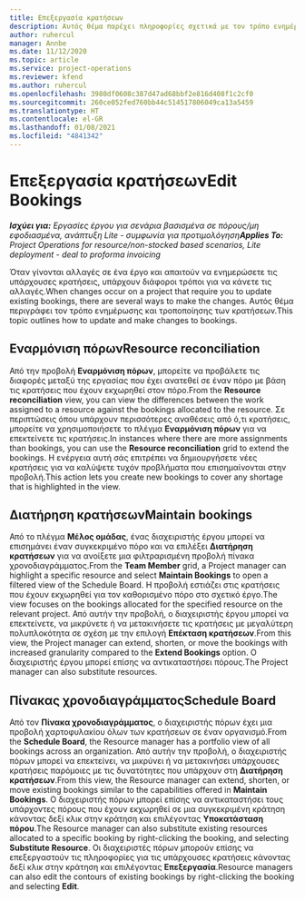 ```yaml
---
title: Επεξεργασία κρατήσεων
description: Αυτός θέμα παρέχει πληροφορίες σχετικά με τον τρόπο ενημέρωσης και τροποποίησης των κρατήσεων.
author: ruhercul
manager: Annbe
ms.date: 11/12/2020
ms.topic: article
ms.service: project-operations
ms.reviewer: kfend
ms.author: ruhercul
ms.openlocfilehash: 3980df0608c387d47ad68bbf2e816d408f1c2cf0
ms.sourcegitcommit: 260ce052fed760bb44c514517806049ca13a5459
ms.translationtype: HT
ms.contentlocale: el-GR
ms.lasthandoff: 01/08/2021
ms.locfileid: "4841342"
---
```

# <a name="edit-bookings"></a><span data-ttu-id="3d83e-103">Επεξεργασία κρατήσεων</span><span class="sxs-lookup"><span data-stu-id="3d83e-103">Edit Bookings</span></span>

<span data-ttu-id="3d83e-104">_**Ισχύει για:** Εργασίες έργου για σενάρια βασισμένα σε πόρους/μη εφοδιασμένα, ανάπτυξη Lite - συμφωνία για προτιμολόγηση_</span><span class="sxs-lookup"><span data-stu-id="3d83e-104">_**Applies To:** Project Operations for resource/non-stocked based scenarios, Lite deployment - deal to proforma invoicing_</span></span>


<span data-ttu-id="3d83e-105">Όταν γίνονται αλλαγές σε ένα έργο και απαιτούν να ενημερώσετε τις υπάρχουσες κρατήσεις, υπάρχουν διάφοροι τρόποι για να κάνετε τις αλλαγές.</span><span class="sxs-lookup"><span data-stu-id="3d83e-105">When changes occur on a project that require you to update existing bookings, there are several ways to make the changes.</span></span> <span data-ttu-id="3d83e-106">Αυτός θέμα περιγράφει τον τρόπο ενημέρωσης και τροποποίησης των κρατήσεων.</span><span class="sxs-lookup"><span data-stu-id="3d83e-106">This topic outlines how to update and make changes to bookings.</span></span>

## <a name="resource-reconciliation"></a><span data-ttu-id="3d83e-107">Εναρμόνιση πόρων</span><span class="sxs-lookup"><span data-stu-id="3d83e-107">Resource reconciliation</span></span>

<span data-ttu-id="3d83e-108">Από την προβολή **Εναρμόνιση πόρων**, μπορείτε να προβάλετε τις διαφορές μεταξύ της εργασίας που έχει ανατεθεί σε έναν πόρο με βάση τις κρατήσεις που έχουν εκχωρηθεί στον πόρο.</span><span class="sxs-lookup"><span data-stu-id="3d83e-108">From the **Resource reconciliation** view, you can view the differences between the work assigned to a resource against the bookings allocated to the resource.</span></span> <span data-ttu-id="3d83e-109">Σε περιπτώσεις όπου υπάρχουν περισσότερες αναθέσεις από ό,τι κρατήσεις, μπορείτε να χρησιμοποιήσετε το πλέγμα **Εναρμόνιση πόρων** για να επεκτείνετε τις κρατήσεις.</span><span class="sxs-lookup"><span data-stu-id="3d83e-109">In instances where there are more assignments than bookings, you can use the **Resource reconciliation** grid to extend the bookings.</span></span> <span data-ttu-id="3d83e-110">Η ενέργεια αυτή σάς επιτρέπει να δημιουργήσετε νέες κρατήσεις για να καλύψετε τυχόν προβλήματα που επισημαίνονται στην προβολή.</span><span class="sxs-lookup"><span data-stu-id="3d83e-110">This action lets you create new bookings to cover any shortage that is highlighted in the view.</span></span>

## <a name="maintain-bookings"></a><span data-ttu-id="3d83e-111">Διατήρηση κρατήσεων</span><span class="sxs-lookup"><span data-stu-id="3d83e-111">Maintain bookings</span></span>

<span data-ttu-id="3d83e-112">Από το πλέγμα **Μέλος ομάδας**, ένας διαχειριστής έργου μπορεί να επισημάνει έναν συγκεκριμένο πόρο και να επιλέξει **Διατήρηση κρατήσεων** για να ανοίξετε μια φιλτραρισμένη προβολή πίνακα χρονοδιαγράμματος.</span><span class="sxs-lookup"><span data-stu-id="3d83e-112">From the **Team Member** grid, a Project manager can highlight a specific resource and select **Maintain Bookings** to open a filtered view of the Schedule Board.</span></span> <span data-ttu-id="3d83e-113">Η προβολή εστιάζει στις κρατήσεις που έχουν εκχωρηθεί για τον καθορισμένο πόρο στο σχετικό έργο.</span><span class="sxs-lookup"><span data-stu-id="3d83e-113">The view focuses on the bookings allocated for the specified resource on the relevant project.</span></span> <span data-ttu-id="3d83e-114">Από αυτήν την προβολή, ο διαχειριστής έργου μπορεί να επεκτείνετε, να μικρύνετε ή να μετακινήσετε τις κρατήσεις με μεγαλύτερη πολυπλοκότητα σε σχέση με την επιλογή **Επέκταση κρατήσεων**.</span><span class="sxs-lookup"><span data-stu-id="3d83e-114">From this view, the Project manager can extend, shorten, or move the bookings with increased granularity compared to the **Extend Bookings** option.</span></span> <span data-ttu-id="3d83e-115">Ο διαχειριστής έργου μπορεί επίσης να αντικαταστήσει πόρους.</span><span class="sxs-lookup"><span data-stu-id="3d83e-115">The Project manager can also substitute resources.</span></span>

## <a name="schedule-board"></a><span data-ttu-id="3d83e-116">Πίνακας χρονοδιαγράμματος</span><span class="sxs-lookup"><span data-stu-id="3d83e-116">Schedule Board</span></span>

<span data-ttu-id="3d83e-117">Από τον **Πίνακα χρονοδιαγράμματος**, ο διαχειριστής πόρων έχει μια προβολή χαρτοφυλακίου όλων των κρατήσεων σε έναν οργανισμό.</span><span class="sxs-lookup"><span data-stu-id="3d83e-117">From the **Schedule Board**, the Resource manager has a portfolio view of all bookings across an organization.</span></span> <span data-ttu-id="3d83e-118">Από αυτήν την προβολή, ο διαχειριστής πόρων μπορεί να επεκτείνει, να μικρύνει ή να μετακινήσει υπάρχουσες κρατήσεις παρόμοιες με τις δυνατότητες που υπάρχουν στη **Διατήρηση κρατήσεων**.</span><span class="sxs-lookup"><span data-stu-id="3d83e-118">From this view, the Resource manager can extend, shorten, or move existing bookings similar to the capabilities offered in **Maintain Bookings**.</span></span> <span data-ttu-id="3d83e-119">Ο διαχειριστής πόρων μπορεί επίσης να αντικαταστήσει τους υπάρχοντες πόρους που έχουν εκχωρηθεί σε μια συγκεκριμένη κράτηση κάνοντας δεξί κλικ στην κράτηση και επιλέγοντας **Υποκατάσταση πόρου**.</span><span class="sxs-lookup"><span data-stu-id="3d83e-119">The Resource manager can also substitute existing resources allocated to a specific booking by right-clicking the booking, and selecting **Substitute Resource**.</span></span> <span data-ttu-id="3d83e-120">Οι διαχειριστές πόρων μπορούν επίσης να επεξεργαστούν τις πληροφορίες για τις υπάρχουσες κρατήσεις κάνοντας δεξί κλικ στην κράτηση και επιλέγοντας **Επεξεργασία**.</span><span class="sxs-lookup"><span data-stu-id="3d83e-120">Resource managers can also edit the contours of existing bookings by right-clicking the booking and selecting **Edit**.</span></span>
